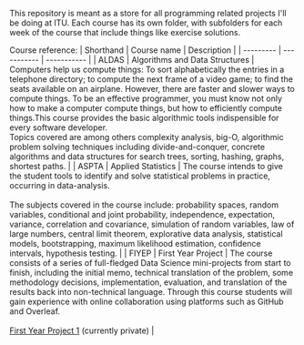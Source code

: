 This repository is meant as a store for all programming related projects I'll be doing at ITU. Each course has its own folder, with subfolders for each week of the course that include things like exercise solutions.  
  
Course reference:
| Shorthand | Course name | Description |
| --------- | ----------- | ----------- |
| ALDAS | Algorithms and Data Structures | Computers help us compute things: To sort alphabetically the entries in a telephone directory; to compute the next frame of a video game; to find the seats available on an airplane. However, there are faster and slower ways to compute things. To be an effective programmer, you must know not only how to make a computer compute things, but how to efficiently compute things.This course provides the basic algorithmic tools indispensible for every software developer.<br />Topics covered are among others complexity analysis, big-O, algorithmic problem solving techniques including divide-and-conquer, concrete algorithms and data structures for search trees, sorting, hashing, graphs, shortest paths. |
| ASPTA | Applied Statistics | The course intends to give the student tools to identify and solve statistical problems in practice, occurring in data-analysis.<br /><br />The subjects covered in the course include: probability spaces, random variables, conditional and joint probability, independence, expectation, variance, correlation and covariance, simulation of random variables, law of large numbers, central limit theorem, explorative data analysis, statistical models, bootstrapping, maximum likelihood estimation, confidence intervals, hypothesis testing. |
| FIYEP | First Year Project | The course consists of a series of full-fledged Data Science mini-projects from start to finish, including the initial memo, technical translation of the problem, some methodology decisions, implementation, evaluation, and translation of the results back into non-technical language. Through this course students will gain experience with online collaboration using platforms such as GitHub and Overleaf.<br /><br />[First Year Project 1](https://github.com/FIYEP-2023/Project-1) (currently private) |
